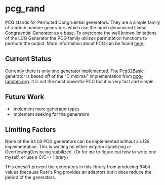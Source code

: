 pcg_rand
========

PCG stands for Permuted Congruential generators. They are a simple family of
random number generators which use the much denounced Linear Congruential
Generator as a base. To overcome the well known limitations of the LCG Generator
the PCG family utilizes permutation functions to permute the output. More
information about PCG can be found [here](http://pcg-random.org).

Current Status
--------------
Currently there is only one generator implemented. The Pcg32Basic generator is
based off of the "C minimal" implementation from [pcg-random.org](http://pcg-random.org).
It is not the most powerful PCG but it is very fast and simple.

Future Work
-----------

* Implement more generator types
* Implement seeking for the generators


Limiting Factors
----------------

None of the 64 bit PCG generators can be implemented without a u128
implementation. This is waiting on either extprim stabilizing or OverflowingOps
being stabilized. (Or for me to figure out how to write one myself, or use a
  C/C++ library)

This doesn't prevent the generators in this library from producing 64bit values
(because Rust's Rng provides an adaptor) but it does reduce the period of the
generators.
